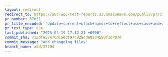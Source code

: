 ```yaml
---
layout: redirect
redirect_to: https://a8c-woo-test-reports.s3.amazonaws.com/public/pr/37851/e2e/index.html
pr_number: 37851
pr_title_encoded: "Update+current+block+names+to+reflect+use+case+and+avoid+conflicts"
pr_test_type: e2e
last_published: "2023-04-19 17:12:21 +0000"
commit_sha: 712dfe57476d15ecf97d828dde89d4588f1d407d
commit_message: "Add changelog files"
branch_name: add/37704
---
```

